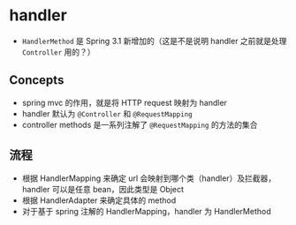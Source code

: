 # handler

* `HandlerMethod` 是 Spring 3.1 新增加的（这是不是说明 handler 之前就是处理 `Controller` 用的？）

## Concepts

* spring mvc 的作用，就是将 HTTP request 映射为 handler
* handler 默认为 `@Controller` 和 `@RequestMapping`
* controller methods 是一系列注解了 `@RequestMapping` 的方法的集合

## 流程

* 根据 HandlerMapping 来确定 url 会映射到哪个类（handler）及拦截器，handler 可以是任意 bean，因此类型是 Object
* 根据 HandlerAdapter 来确定具体的 method
* 对于基于 spring 注解的 HandlerMapping，handler 为 HandlerMethod

